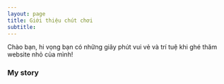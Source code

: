 ```yaml
---
layout: page
title: Giới thiệu chút chơi
subtitle: 
---
```


Chào bạn, hi vọng bạn có những giây phút vui vẻ và trí tuệ khi ghé thăm website nhỏ của mình!

### My story

